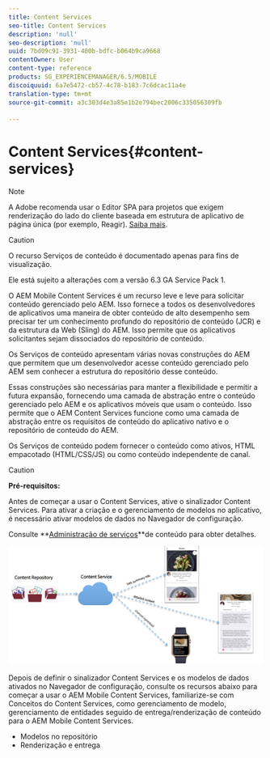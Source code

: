 ```yaml
---
title: Content Services
seo-title: Content Services
description: 'null'
seo-description: 'null'
uuid: 7bd09c91-3931-400b-bdfc-b064b9ca9668
contentOwner: User
content-type: reference
products: SG_EXPERIENCEMANAGER/6.5/MOBILE
discoiquuid: 6a7e5472-cb57-4c78-b183-7c6dcac11a4e
translation-type: tm+mt
source-git-commit: a3c303d4e3a85e1b2e794bec2006c335056309fb

---
```



# Content Services{#content-services}

>[!NOTE]
>
>A Adobe recomenda usar o Editor SPA para projetos que exigem renderização do lado do cliente baseada em estrutura de aplicativo de página única (por exemplo, Reagir). [Saiba mais](/help/sites-developing/spa-overview.md).

>[!CAUTION]
>
>O recurso Serviços de conteúdo é documentado apenas para fins de visualização.
>
>Ele está sujeito a alterações com a versão 6.3 GA Service Pack 1.

O AEM Mobile Content Services é um recurso leve e leve para solicitar conteúdo gerenciado pelo AEM. Isso fornece a todos os desenvolvedores de aplicativos uma maneira de obter conteúdo de alto desempenho sem precisar ter um conhecimento profundo do repositório de conteúdo (JCR) e da estrutura da Web (Sling) do AEM. Isso permite que os aplicativos solicitantes sejam dissociados do repositório de conteúdo.

Os Serviços de conteúdo apresentam várias novas construções do AEM que permitem que um desenvolvedor acesse conteúdo gerenciado pelo AEM sem conhecer a estrutura do repositório desse conteúdo.

Essas construções são necessárias para manter a flexibilidade e permitir a futura expansão, fornecendo uma camada de abstração entre o conteúdo gerenciado pelo AEM e os aplicativos móveis que usam o conteúdo. Isso permite que o AEM Content Services funcione como uma camada de abstração entre os requisitos de conteúdo do aplicativo nativo e o repositório de conteúdo do AEM.

Os Serviços de conteúdo podem fornecer o conteúdo como ativos, HTML empacotado (HTML/CSS/JS) ou como conteúdo independente de canal.

>[!CAUTION]
>
>**Pré-requisitos:**
>
>Antes de começar a usar o Content Services, ative o sinalizador Content Services. Para ativar a criação e o gerenciamento de modelos no aplicativo, é necessário ativar modelos de dados no Navegador de configuração.
>
>Consulte **[Administração de serviços](/help/mobile/developing-content-services.md)**de conteúdo para obter detalhes.

![chlimage_1-143](assets/chlimage_1-143.png)

Depois de definir o sinalizador Content Services e os modelos de dados ativados no Navegador de configuração, consulte os recursos abaixo para começar a usar o AEM Mobile Content Services, familiarize-se com Conceitos do Content Services, como gerenciamento de modelo, gerenciamento de entidades seguido de entrega/renderização de conteúdo para o AEM Mobile Content Services.

* Modelos no repositório
* Renderização e entrega

